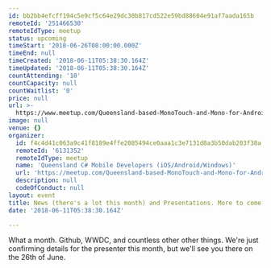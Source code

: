 ```yaml
---
id: bb2bb4efcff194c5e9cf5c64e29dc30b817cd522e59bd88604e91af7aada165b
remoteId: '251466530'
remoteIdType: meetup
status: upcoming
timeStart: '2018-06-26T08:00:00.000Z'
timeEnd: null
timeCreated: '2018-06-11T05:38:30.164Z'
timeUpdated: '2018-06-11T05:38:30.164Z'
countAttending: '10'
countCapacity: null
countWaitlist: '0'
price: null
url: >-
  https://www.meetup.com/Queensland-based-MonoTouch-and-Mono-for-Android/events/251466530/
image: null
venue: {}
organizer:
  id: f4c4d41c063a9c41f8189e4ffe2085494ce0aaa1c3e7131d8a3b50dab203f38a
  remoteId: '6131352'
  remoteIdType: meetup
  name: 'Queensland C# Mobile Developers (iOS/Android/Windows)'
  url: 'https://meetup.com/Queensland-based-MonoTouch-and-Mono-for-Android'
  description: null
  codeOfConduct: null
layout: event
title: News (there's a lot this month) and Presentations. More to come
date: '2018-06-11T05:38:30.164Z'

---
```

<p>What a month. Github, WWDC, and countless other other things. We're just confirming details for the presenter this month, but we'll see you there on the 26th of June.</p>
